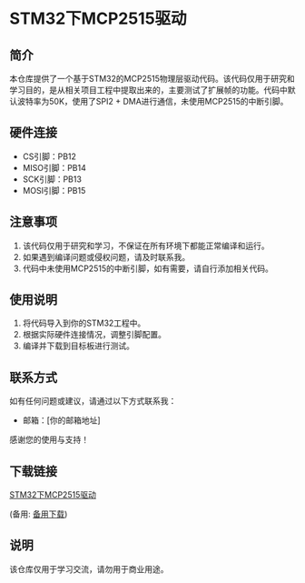 # STM32下MCP2515驱动

## 简介
本仓库提供了一个基于STM32的MCP2515物理层驱动代码。该代码仅用于研究和学习目的，是从相关项目工程中提取出来的，主要测试了扩展帧的功能。代码中默认波特率为50K，使用了SPI2 + DMA进行通信，未使用MCP2515的中断引脚。

## 硬件连接
- CS引脚：PB12
- MISO引脚：PB14
- SCK引脚：PB13
- MOSI引脚：PB15

## 注意事项
1. 该代码仅用于研究和学习，不保证在所有环境下都能正常编译和运行。
2. 如果遇到编译问题或侵权问题，请及时联系我。
3. 代码中未使用MCP2515的中断引脚，如有需要，请自行添加相关代码。

## 使用说明
1. 将代码导入到你的STM32工程中。
2. 根据实际硬件连接情况，调整引脚配置。
3. 编译并下载到目标板进行测试。

## 联系方式
如有任何问题或建议，请通过以下方式联系我：
- 邮箱：[你的邮箱地址]

感谢您的使用与支持！

## 下载链接
[STM32下MCP2515驱动](https://pan.quark.cn/s/c70ba6ce2457) 

(备用: [备用下载](https://pan.baidu.com/s/1ThXGtSxVW9Cho97T-aiTKw?pwd=1234))

## 说明

该仓库仅用于学习交流，请勿用于商业用途。
